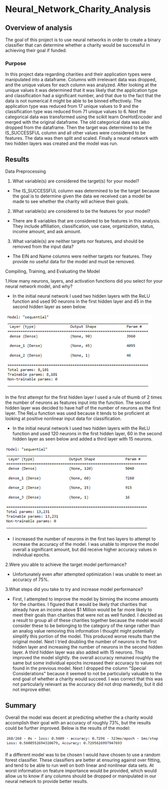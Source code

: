 # Neural_Network_Charity_Analysis


## Overview of analysis

The goal of this project is to use neural networks in order to create a binary classifier that can determine whether a charity would be successful in achieving their goal if funded.


### Purpose

In this project data regarding charities and their application types were manipulated into a dataframe. Columns with irrelevant data was dropped, and the unique values for each column was analyzed. After looking at the unique values it 
was determined that it was likely that the application type and classification had a significant number, and that due to the fact that the data is not numerical it might be able to be binned effectively. The application type was reduced
from 17 unique values to 9 and the classification type was reduced from 71 unique values to 6. Next the categorical data was transformed using the scikit learn OneHotEncoder and merged with the original dataframe. The old categorical data
was also dropped from the dataframe. Then the target was determined to be the IS_SUCCESSFUL column and all other values were considered to be features. The data was then split and scaled. Finally a neural network with two hidden layers was 
created and the model was run. 

## Results

Data Preprocessing

1. What variable(s) are considered the target(s) for your model?

* The IS_SUCCESSFUL  column was determined to be the target because the goal is to determine given the data we received can a model be made to see whether the charity will achieve their goals.

2. What variable(s) are considered to be the features for your model?

* There are 8 variables that are considered to be features in this analysis. They include affiliation, classification, use case, organization, status, income amount, and ask amount.  

3. What variable(s) are neither targets nor features, and should be removed from the input data?

* The EIN and Name columns were neither targets nor features. They provide no useful data for the model and must be removed.

Compiling, Training, and Evaluating the Model

1.How many neurons, layers, and activation functions did you select for your neural network model, and why?

* In the initial neural network I used two hidden layers with the ReLU function and used 90 neurons in the first hidden layer and 45 in the second hidden layer as seen below.

![](Resources/nnsummary.PNG)

In the first attempt for the first hidden layer I used a rule of thumb of 2 times the number of neurons as features input into the function. The second hidden layer was decided to have half of the number of neurons as the first layer. The
ReLu function was used because it tends to be proficient at looking at positive nonlinear input data for classification.


* In the initial neural network I used two hidden layers with the ReLU function and used 120 neurons in the first hidden layer, 60 in the second hidden layer as seen below and added a third layer with 15 neurons.

![](Resources/nnsummaryoptimized.PNG)


* I increased the number of neurons in the first two layers to attempt to increase the accuracy of the model. I was unable to improve the model overall a significant amount, but did receive higher accuracy values in individual epochs.


2.Were you able to achieve the target model performance?

* Unfortunately even after attempted optimization I was unable to meet an accuracy of 75%.


3.What steps did you take to try and increase model performance?

* First, I attempted to improve the model by binning the income amounts for the charities. I figured that it would be likely that charities that already have an income above $1 Million would be far more likely to meet their goals than 
charities that were not as well funded. I decided as a result to group all of these charities together because the model would consider these to be belonging to the category of the range rather than an analog value removing this information
I thought might potentially simplify this portion of the model. This produced worse results than the original model. Next I tried doubling the number of neurons in the first hidden layer and increasing the number of neurons in the second
hidden layer. A third hidden layer was also added with 15 neurons. This improved the model slightly. the overall accuracy remained roughly the same but some individual epochs increased their accuracy to values not found in the previous model.
Next I dropped the column "Special Considerations" because it seemed to not be particularly valuable to the end goal of whether a charity would succeed. I was correct that this was not particularly relevant as the accuracy did not drop markedly,
but it did not improve either.


## Summary

Overall the model was decent at predicting whether the a charity would accomplish their goal with an accuracy of roughly 73%, but the results could be further improved. Below is the results of the model:

![](Resources/results.PNG)

If a different model was to be chosen I would have chosen to use a random forest classifier. These classifiers are better at ensuring against over fitting, and tend to be able to run well on both linear and nonlinear data sets. At worst
information on feature importance would be provided, which would allow us to know if any columns should be dropped or manipulated in our neural network to provide better results.  



